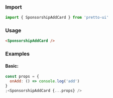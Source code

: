 ### Import

```js static
import { SponsorshipAddCard } from 'pretto-ui'
```

### Usage

```html
<SponsorshipAddCard />
```

### Examples

#### Basic:

```jsx
const props = {
  onAdd: () => console.log('add')
}
;<SponsorshipAddCard {...props} />
```
